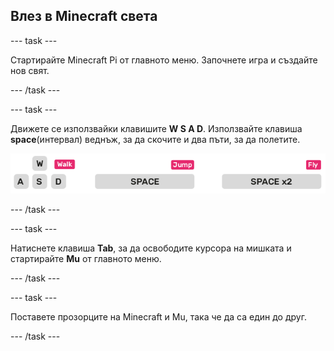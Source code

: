 ## Влез в Minecraft света

\--- task \---

Стартирайте Minecraft Pi от главното меню. Започнете игра и създайте нов свят.

\--- /task \---

\--- task \---

Движете се използвайки клавишите **W S A D**. Използвайте клавиша **space**(интервал) веднъж, за да скочите и два пъти, за да полетите.

![](images/minecraft-keys.png)

\--- /task \---

\--- task \---

Натиснете клавиша **Tab**, за да освободите курсора на мишката и стартирайте **Mu** от главното меню.

\--- /task \---

\--- task \---

Поставете прозорците на Minecraft и Mu, така че да са един до друг.

\--- /task \---